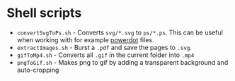 # Shell scripts

* `convertSvgToPs.sh` - Converts `svg/*.svg` to `ps/*.ps`. This can be useful
  when working with for example
  [powerdot](https://www.ctan.org/pkg/powerdot?lang=en) files.
* `extractImages.sh` - Burst a `.pdf` and save the pages to `.svg`.
* `gifToMp4.sh` - Converts all `.gif` in the current folder into `.mp4`
* `pngToGif.sh` - Makes png to gif by adding a transparent background and
  auto-cropping
